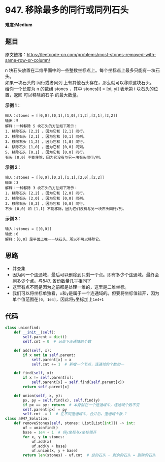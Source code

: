 # 947. 移除最多的同行或同列石头
**难度:Medium**
## 题目
原文链接：https://leetcode-cn.com/problems/most-stones-removed-with-same-row-or-column/

n 块石头放置在二维平面中的一些整数坐标点上。每个坐标点上最多只能有一块石头。  
如果一块石头的 同行或者同列 上有其他石头存在，那么就可以移除这块石头。  
给你一个长度为 n 的数组 stones ，其中 stones[i] = [xi, yi] 表示第 i 块石头的位置，返回 可以移除的石子 的最大数量。

**示例 1：**
```
输入：stones = [[0,0],[0,1],[1,0],[1,2],[2,1],[2,2]]
输出：5
解释：一种移除 5 块石头的方法如下所示：
1. 移除石头 [2,2] ，因为它和 [2,1] 同行。
2. 移除石头 [2,1] ，因为它和 [0,1] 同列。
3. 移除石头 [1,2] ，因为它和 [1,0] 同行。
4. 移除石头 [1,0] ，因为它和 [0,0] 同列。
5. 移除石头 [0,1] ，因为它和 [0,0] 同行。
石头 [0,0] 不能移除，因为它没有与另一块石头同行/列。
```
**示例 2：**
```
输入：stones = [[0,0],[0,2],[1,1],[2,0],[2,2]]
输出：3
解释：一种移除 3 块石头的方法如下所示：
1. 移除石头 [2,2] ，因为它和 [2,0] 同行。
2. 移除石头 [2,0] ，因为它和 [0,0] 同列。
3. 移除石头 [0,2] ，因为它和 [0,0] 同行。
石头 [0,0] 和 [1,1] 不能移除，因为它们没有与另一块石头同行/列。
```
**示例 3：**
```
输入：stones = [[0,0]]
输出：0
解释：[0,0] 是平面上唯一一块石头，所以不可以移除它。
```

## 思路
* 并查集
* 因为同一个连通域，最后可以删除到只剩一个点。即有多少个连通域，最终会剩多少个点。与[547. 省份数量](https://github.com/czzbb/leetcode-python/blob/master/code/0547-%E7%9C%81%E4%BB%BD%E6%95%B0%E9%87%8F.md)几乎相同了
* 这里有点不同是因为之前都是处理一维的，这里是二维坐标。
* 我们可以将坐标单独看，`x`和`y`是属于一个连通域的。但要将坐标值错开，因为单个值范围在`[0, 1e4]`，因此将`y`坐标加上`1e4+1`

## 代码
```python
class unionfind:
    def __init__(self):
        self.parent = dict()
        self.cnt = 0  # 记录下连通域的个数

    def add(self, x):
        if x not in self.parent:
            self.parent[x] = x
            self.cnt += 1  # 新增一个节点，连通域的个数加一

    def find(self, x):
        if x != self.parent[x]:
            self.parent[x] = self.find(self.parent[x])
        return self.parent[x]

    def union(self, x, y):
        px, py = self.find(x), self.find(y)
        if px == py: return  # 本身就在一个连通域中，连通域个数不变
        self.parent[px] = py
        self.cnt -= 1  # 在不同连通域中，合并后，连通域个数-1
class a947_Solution:
    def removeStones(self, stones: List[List[int]]) -> int:
        uf = unionfind()
        base = 1e4 + 1  # 将y坐标与x坐标错开
        for x, y in stones:
            uf.add(x)
            uf.add(y + base)
            uf.union(x, y + base)
        return len(stones) - uf.cnt  # 总的石头 - 剩余的石头 = 删除的石头
```
